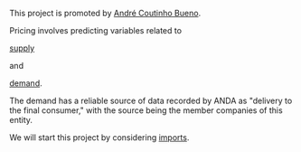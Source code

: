 This project is promoted by [André Coutinho Bueno](https://andrecoutinhobueno.github.io/AndreCoutinhoBueno/).

Pricing involves predicting variables related to 

[supply](https://github.com/AndreCoutinhoBueno/Pricing-Fertilizer/blob/main/supply/README.md) 


and 

[demand](https://github.com/AndreCoutinhoBueno/Pricing-Fertilizer/blob/main/demand/README.md).


The demand has a reliable source of data recorded by ANDA as "delivery to the final consumer," with the source being the member companies of this entity.

We will start this project by considering [imports](https://github.com/AndreCoutinhoBueno/Pricing-Fertilizer/blob/main/supply/imports/README.md).
